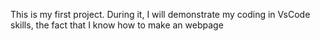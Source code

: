 This is my first project. During it, I will demonstrate my coding in VsCode skills, the fact that I know how to make an webpage